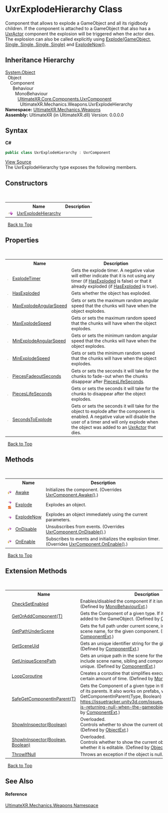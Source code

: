 # UxrExplodeHierarchy Class
 

Component that allows to explode a GameObject and all its rigidbody children. If the component is attached to a GameObject that also has a <a href="T_UltimateXR_Mechanics_Weapons_UxrActor">UxrActor</a> component the explosion will be triggered when the actor dies. The explosion can also be called explicitly using <a href="M_UltimateXR_Mechanics_Weapons_UxrExplodeHierarchy_Explode">Explode(GameObject, Single, Single, Single, Single)</a> and <a href="M_UltimateXR_Mechanics_Weapons_UxrExplodeHierarchy_ExplodeNow">ExplodeNow()</a>.


## Inheritance Hierarchy
<a href="https://docs.microsoft.com/dotnet/api/system.object" target="_blank" rel="noopener noreferrer">System.Object</a><br />&nbsp;&nbsp;Object<br />&nbsp;&nbsp;&nbsp;&nbsp;Component<br />&nbsp;&nbsp;&nbsp;&nbsp;&nbsp;&nbsp;Behaviour<br />&nbsp;&nbsp;&nbsp;&nbsp;&nbsp;&nbsp;&nbsp;&nbsp;MonoBehaviour<br />&nbsp;&nbsp;&nbsp;&nbsp;&nbsp;&nbsp;&nbsp;&nbsp;&nbsp;&nbsp;<a href="T_UltimateXR_Core_Components_UxrComponent">UltimateXR.Core.Components.UxrComponent</a><br />&nbsp;&nbsp;&nbsp;&nbsp;&nbsp;&nbsp;&nbsp;&nbsp;&nbsp;&nbsp;&nbsp;&nbsp;UltimateXR.Mechanics.Weapons.UxrExplodeHierarchy<br />
**Namespace:**&nbsp;<a href="N_UltimateXR_Mechanics_Weapons">UltimateXR.Mechanics.Weapons</a><br />**Assembly:**&nbsp;UltimateXR (in UltimateXR.dll) Version: 0.0.0.0

## Syntax

**C#**<br />
``` C#
public class UxrExplodeHierarchy : UxrComponent
```

<a href="UltimateXR/Scripts/Mechanics/Weapons/UxrExplodeHierarchy.cs" rel="noopener noreferrer" title="View the source code">View Source</a><br />
The UxrExplodeHierarchy type exposes the following members.


## Constructors
&nbsp;<table><tr><th></th><th>Name</th><th>Description</th></tr><tr><td>![Public method](media/pubmethod.gif "Public method")</td><td><a href="M_UltimateXR_Mechanics_Weapons_UxrExplodeHierarchy__ctor">UxrExplodeHierarchy</a></td><td /></tr></table>&nbsp;
<a href="#uxrexplodehierarchy-class">Back to Top</a>

## Properties
&nbsp;<table><tr><th></th><th>Name</th><th>Description</th></tr><tr><td>![Public property](media/pubproperty.gif "Public property")</td><td><a href="P_UltimateXR_Mechanics_Weapons_UxrExplodeHierarchy_ExplodeTimer">ExplodeTimer</a></td><td>
Gets the explode timer. A negative value will either indicate that it is not using any timer (if <a href="P_UltimateXR_Mechanics_Weapons_UxrExplodeHierarchy_HasExploded">HasExploded</a> is false) or that it already exploded (if <a href="P_UltimateXR_Mechanics_Weapons_UxrExplodeHierarchy_HasExploded">HasExploded</a> is true).</td></tr><tr><td>![Public property](media/pubproperty.gif "Public property")</td><td><a href="P_UltimateXR_Mechanics_Weapons_UxrExplodeHierarchy_HasExploded">HasExploded</a></td><td>
Gets whether the object has exploded.</td></tr><tr><td>![Public property](media/pubproperty.gif "Public property")</td><td><a href="P_UltimateXR_Mechanics_Weapons_UxrExplodeHierarchy_MaxExplodeAngularSpeed">MaxExplodeAngularSpeed</a></td><td>
Gets or sets the maximum random angular speed that the chunks will have when the object explodes.</td></tr><tr><td>![Public property](media/pubproperty.gif "Public property")</td><td><a href="P_UltimateXR_Mechanics_Weapons_UxrExplodeHierarchy_MaxExplodeSpeed">MaxExplodeSpeed</a></td><td>
Gets or sets the maximum random speed that the chunks will have when the object explodes.</td></tr><tr><td>![Public property](media/pubproperty.gif "Public property")</td><td><a href="P_UltimateXR_Mechanics_Weapons_UxrExplodeHierarchy_MinExplodeAngularSpeed">MinExplodeAngularSpeed</a></td><td>
Gets or sets the minimum random angular speed that the chunks will have when the object explodes.</td></tr><tr><td>![Public property](media/pubproperty.gif "Public property")</td><td><a href="P_UltimateXR_Mechanics_Weapons_UxrExplodeHierarchy_MinExplodeSpeed">MinExplodeSpeed</a></td><td>
Gets or sets the minimum random speed that the chunks will have when the object explodes.</td></tr><tr><td>![Public property](media/pubproperty.gif "Public property")</td><td><a href="P_UltimateXR_Mechanics_Weapons_UxrExplodeHierarchy_PiecesFadeoutSeconds">PiecesFadeoutSeconds</a></td><td>
Gets or sets the seconds it will take for the chunks to fade-out when the chunks disappear after <a href="P_UltimateXR_Mechanics_Weapons_UxrExplodeHierarchy_PiecesLifeSeconds">PiecesLifeSeconds</a>.</td></tr><tr><td>![Public property](media/pubproperty.gif "Public property")</td><td><a href="P_UltimateXR_Mechanics_Weapons_UxrExplodeHierarchy_PiecesLifeSeconds">PiecesLifeSeconds</a></td><td>
Gets or sets the seconds it will take for the chunks to disappear after the object explodes.</td></tr><tr><td>![Public property](media/pubproperty.gif "Public property")</td><td><a href="P_UltimateXR_Mechanics_Weapons_UxrExplodeHierarchy_SecondsToExplode">SecondsToExplode</a></td><td>
Gets or sets the seconds it will take for the object to explode after the component is enabled. A negative value will disable the user of a timer and will only explode when the object was added to an <a href="T_UltimateXR_Mechanics_Weapons_UxrActor">UxrActor</a> that dies.</td></tr></table>&nbsp;
<a href="#uxrexplodehierarchy-class">Back to Top</a>

## Methods
&nbsp;<table><tr><th></th><th>Name</th><th>Description</th></tr><tr><td>![Protected method](media/protmethod.gif "Protected method")</td><td><a href="M_UltimateXR_Mechanics_Weapons_UxrExplodeHierarchy_Awake">Awake</a></td><td>
Initializes the component.
 (Overrides <a href="M_UltimateXR_Core_Components_UxrComponent_Awake">UxrComponent.Awake()</a>.)</td></tr><tr><td>![Public method](media/pubmethod.gif "Public method")![Static member](media/static.gif "Static member")</td><td><a href="M_UltimateXR_Mechanics_Weapons_UxrExplodeHierarchy_Explode">Explode</a></td><td>
Explodes an object.</td></tr><tr><td>![Public method](media/pubmethod.gif "Public method")</td><td><a href="M_UltimateXR_Mechanics_Weapons_UxrExplodeHierarchy_ExplodeNow">ExplodeNow</a></td><td>
Explodes an object immediately using the current parameters.</td></tr><tr><td>![Protected method](media/protmethod.gif "Protected method")</td><td><a href="M_UltimateXR_Mechanics_Weapons_UxrExplodeHierarchy_OnDisable">OnDisable</a></td><td>
Unsubscribes from events.
 (Overrides <a href="M_UltimateXR_Core_Components_UxrComponent_OnDisable">UxrComponent.OnDisable()</a>.)</td></tr><tr><td>![Protected method](media/protmethod.gif "Protected method")</td><td><a href="M_UltimateXR_Mechanics_Weapons_UxrExplodeHierarchy_OnEnable">OnEnable</a></td><td>
Subscribes to events and initializes the explosion timer.
 (Overrides <a href="M_UltimateXR_Core_Components_UxrComponent_OnEnable">UxrComponent.OnEnable()</a>.)</td></tr></table>&nbsp;
<a href="#uxrexplodehierarchy-class">Back to Top</a>

## Extension Methods
&nbsp;<table><tr><th></th><th>Name</th><th>Description</th></tr><tr><td>![Public Extension Method](media/pubextension.gif "Public Extension Method")</td><td><a href="M_UltimateXR_Extensions_Unity_MonoBehaviourExt_CheckSetEnabled">CheckSetEnabled</a></td><td>
Enables/disabled the component if it isn't enabled already.
 (Defined by <a href="T_UltimateXR_Extensions_Unity_MonoBehaviourExt">MonoBehaviourExt</a>.)</td></tr><tr><td>![Public Extension Method](media/pubextension.gif "Public Extension Method")</td><td><a href="M_UltimateXR_Extensions_Unity_ComponentExt_GetOrAddComponent__1">GetOrAddComponent(T)</a></td><td>
Gets the Component of a given type. If it doesn't exist, it is added to the GameObject.
 (Defined by <a href="T_UltimateXR_Extensions_Unity_ComponentExt">ComponentExt</a>.)</td></tr><tr><td>![Public Extension Method](media/pubextension.gif "Public Extension Method")</td><td><a href="M_UltimateXR_Extensions_Unity_ComponentExt_GetPathUnderScene">GetPathUnderScene</a></td><td>
Gets the full path under current scene, including all parents, but scene name, for the given component.
 (Defined by <a href="T_UltimateXR_Extensions_Unity_ComponentExt">ComponentExt</a>.)</td></tr><tr><td>![Public Extension Method](media/pubextension.gif "Public Extension Method")</td><td><a href="M_UltimateXR_Extensions_Unity_ComponentExt_GetSceneUid">GetSceneUid</a></td><td>
Gets an unique identifier string for the given component.
 (Defined by <a href="T_UltimateXR_Extensions_Unity_ComponentExt">ComponentExt</a>.)</td></tr><tr><td>![Public Extension Method](media/pubextension.gif "Public Extension Method")</td><td><a href="M_UltimateXR_Extensions_Unity_ComponentExt_GetUniqueScenePath">GetUniqueScenePath</a></td><td>
Gets an unique path in the scene for the given component. It will include scene name, sibling and component indices to make it unique.
 (Defined by <a href="T_UltimateXR_Extensions_Unity_ComponentExt">ComponentExt</a>.)</td></tr><tr><td>![Public Extension Method](media/pubextension.gif "Public Extension Method")</td><td><a href="M_UltimateXR_Extensions_Unity_MonoBehaviourExt_LoopCoroutine">LoopCoroutine</a></td><td>
Creates a coroutine that simplifies executing a loop during a certain amount of time.
 (Defined by <a href="T_UltimateXR_Extensions_Unity_MonoBehaviourExt">MonoBehaviourExt</a>.)</td></tr><tr><td>![Public Extension Method](media/pubextension.gif "Public Extension Method")</td><td><a href="M_UltimateXR_Extensions_Unity_ComponentExt_SafeGetComponentInParent__1">SafeGetComponentInParent(T)</a></td><td>
Gets the Component of a given type in the GameObject or any of its parents. It also works on prefabs, where regular GetComponentInParent(Type, Boolean) will not work: https://issuetracker.unity3d.com/issues/getcomponentinparent-is-returning-null-when-the-gameobject-is-a-prefab
 (Defined by <a href="T_UltimateXR_Extensions_Unity_ComponentExt">ComponentExt</a>.)</td></tr><tr><td>![Public Extension Method](media/pubextension.gif "Public Extension Method")</td><td><a href="M_UltimateXR_Extensions_Unity_ObjectExt_ShowInInspector">ShowInInspector(Boolean)</a></td><td>Overloaded.  
Controls whether to show the current object in the inspector.
 (Defined by <a href="T_UltimateXR_Extensions_Unity_ObjectExt">ObjectExt</a>.)</td></tr><tr><td>![Public Extension Method](media/pubextension.gif "Public Extension Method")</td><td><a href="M_UltimateXR_Extensions_Unity_ObjectExt_ShowInInspector_1">ShowInInspector(Boolean, Boolean)</a></td><td>Overloaded.  
Controls whether to show the current object in the inspector and whether it is editable.
 (Defined by <a href="T_UltimateXR_Extensions_Unity_ObjectExt">ObjectExt</a>.)</td></tr><tr><td>![Public Extension Method](media/pubextension.gif "Public Extension Method")</td><td><a href="M_UltimateXR_Extensions_System_ObjectExt_ThrowIfNull">ThrowIfNull</a></td><td>
Throws an exception if the object is null.
 (Defined by <a href="T_UltimateXR_Extensions_System_ObjectExt">ObjectExt</a>.)</td></tr></table>&nbsp;
<a href="#uxrexplodehierarchy-class">Back to Top</a>

## See Also


#### Reference
<a href="N_UltimateXR_Mechanics_Weapons">UltimateXR.Mechanics.Weapons Namespace</a><br />